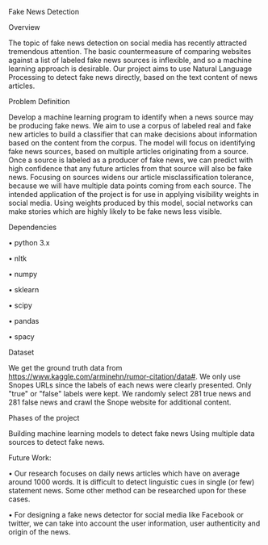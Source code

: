 Fake News Detection

Overview


The topic of fake news detection on social media has recently attracted tremendous attention. The basic countermeasure of comparing websites against a list of labeled fake news sources is inflexible, and so a machine learning approach is desirable. Our project aims to use Natural Language Processing to detect fake news directly, based on the text content of news articles.

Problem Definition

Develop a machine learning program to identify when a news source may be producing fake news. We aim to use a corpus of labeled real and fake new articles to build a classifier that can make decisions about information based on the content from the corpus. The model will focus on identifying fake news sources, based on multiple articles originating from a source. Once a source is labeled as a producer of fake news, we can predict with high confidence that any future articles from that source will also be fake news. Focusing on sources widens our article misclassification tolerance, because we will have multiple data points coming from each source.
The intended application of the project is for use in applying visibility weights in social media. Using weights produced by this model, social networks can make stories which are highly likely to be fake news less visible.

Dependencies

• python 3.x

• nltk

• numpy

• sklearn

• scipy

• pandas

• spacy

Dataset

We get the ground truth data from https://www.kaggle.com/arminehn/rumor-citation/data#. We only use Snopes URLs since the labels of each news were clearly presented. Only "true" or "false" labels were kept. We randomly select 281 true news and 281 false news and crawl the Snope website for additional content.


Phases of the project

Building machine learning models to detect fake news
Using multiple data sources to detect fake news.

Future Work:



• Our research focuses on daily news articles which have on average around
 1000 words. It is difficult to detect linguistic cues in single (or few) statement
news. Some other method can be researched upon for these cases.


• For designing a fake news detector for social media like Facebook or twitter,
we can take into account the user information, user authenticity and origin of
the news.



